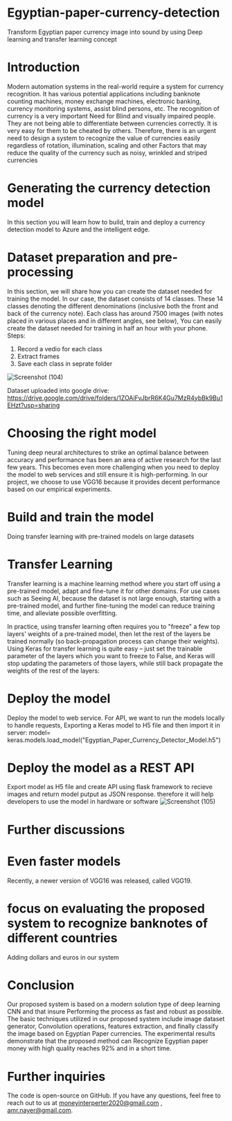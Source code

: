 # Egyptian-paper-currency-detection
Transform Egyptian paper currency image into sound by using Deep learning and transfer learning concept 
# Introduction
Modern automation systems in the real-world require a system for currency recognition. 
It has various potential applications including banknote counting machines, money exchange machines, electronic banking, currency monitoring systems, assist blind persons, etc. The recognition of currency is a very important Need for Blind and visually impaired people. 
They are not being able to differentiate between currencies correctly.
It is very easy for them to be cheated by others. 
Therefore, there is an urgent need to design a system to recognize the value of currencies easily regardless of rotation, illumination, scaling and other Factors that may reduce the quality of the currency such as noisy, wrinkled and striped currencies
# Generating the currency detection model
In this section you will learn how to build, train and deploy a currency detection model to Azure and the intelligent edge.
# Dataset preparation and pre-processing
In this section, we will share how you can create the dataset needed for training the model.
In our case, the dataset consists of 14 classes. These  14 classes denoting the different denominations (inclusive both the front and back of the currency note). Each class has around 7500 images (with notes placed in various places and in different angles, see below), You can easily create the dataset needed for training in half an hour with your phone.
Steps:
1. Record a vedio for each class
2. Extract frames 
3. Save each class in seprate folder

![Screenshot (104)](https://user-images.githubusercontent.com/45432562/92722223-8c584e80-f367-11ea-9ac0-330247b84c57.png)

Dataset uploaded into google drive:
https://drive.google.com/drive/folders/1ZOAiFvJbrR6K4Gu7MzR4ybBk9Bu1EHzt?usp=sharing

# Choosing the right model
Tuning deep neural architectures to strike an optimal balance between accuracy and performance has been an area of active research for the last few years. This becomes even more challenging when you need to deploy the model to web services and still ensure it is high-performing.
In our project, we choose to use VGG16 because it provides decent performance based on our empirical experiments.

# Build and train the model
Doing transfer learning with pre-trained models on large datasets

# Transfer Learning
Transfer learning is a machine learning method where you start off using a pre-trained model, adapt and fine-tune it for other domains. For use cases such as Seeing AI, because the dataset is not large enough, starting with a pre-trained model, and further fine-tuning the model can reduce training time, and alleviate possible overfitting.

In practice, using transfer learning often requires you to "freeze" a few top layers' weights of a pre-trained model, then let the rest of the layers be trained normally (so back-propagation process can change their weights). Using Keras for transfer learning is quite easy – just set the trainable parameter of the layers which you want to freeze to False, and Keras will stop updating the parameters of those layers, while still back propagate the weights of the rest of the layers:

# Deploy the model
Deploy the model to web service.
For API, we want to run the models locally to handle requests, Exporting a Keras model to H5 file and then import it in server:
model= keras.models.load_model("Egyptian_Paper_Currency_Detector_Model.h5")
# Deploy the model as a REST API
Export model as H5 file and create API using flask framework to recieve images and return model putput as JSON response.
therefore it will help developers to use the model in hardware or software
![Screenshot (105)](https://user-images.githubusercontent.com/45432562/92724195-8152ed80-f36a-11ea-90e1-8df1ac894a12.png)

# Further discussions
# Even faster models
Recently, a newer version of VGG16 was released, called VGG19.
# focus on evaluating the proposed system to recognize banknotes of different countries
Adding dollars and euros in our system
# Conclusion
Our proposed system is based on a modern solution type of deep learning CNN and that insure Performing the process as fast and robust as possible. 
The basic techniques utilized in our proposed system include image dataset generator, Convolution operations, features extraction, and finally classify the image based on Egyptian Paper currencies. The experimental results demonstrate that the proposed method can Recognize Egyptian paper money with high quality reaches 92% and in a short time.

# Further inquiries
The code is open-source on GitHub. If you have any questions, feel free to reach out to us at moneyinterperter2020@gmail.com , amr.nayer@gmail.com.
